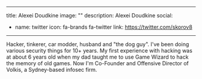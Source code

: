 
---
title: Alexei Doudkine
image: ""
description: Alexei Doudkine
social:

  - name: twitter
    icon: fa-brands fa-twitter
    link: https://twitter.com/skorov8

---

Hacker, tinkerer, car modder, husband and "the dog guy". I've been doing various security things for 10+ years. My first experience with hacking was at about 6 years old when my dad taught me to use Game Wizard to hack the memory of old games. Now I'm Co-Founder and Offensive Director of Volkis, a Sydney-based infosec firm.